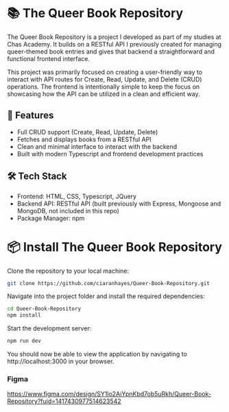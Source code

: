 # 📚 The Queer Book Repository
The Queer Book Repository is a project I developed as part of my studies at Chas Academy. It builds on a RESTful API I previously created for managing queer-themed book entries and gives that backend a straightforward and functional frontend interface.

This project was primarily focused on creating a user-friendly way to interact with API routes for Create, Read, Update, and Delete (CRUD) operations. The frontend is intentionally simple to keep the focus on showcasing how the API can be utilized in a clean and efficient way.

## 🚀 Features

- Full CRUD support (Create, Read, Update, Delete)
- Fetches and displays books from a RESTful API
- Clean and minimal interface to interact with the backend
- Built with modern Typescript and frontend development practices

## 🛠️ Tech Stack

- Frontend: HTML, CSS, Typescript, JQuery
- Backend API: RESTful API (built previously with Express, Mongoose and MongoDB, not included in this repo)
- Package Manager: npm

# 📦 Install The Queer Book Repository

Clone the repository to your local machine:
```bash
git clone https://github.com/ciaranhayes/Queer-Book-Repository.git
```
Navigate into the project folder and install the required dependencies:
```bash
cd Queer-Book-Repository
npm install
```
Start the development server:
```bash
npm run dev
```
You should now be able to view the application by navigating to http://localhost:3000 in your browser.

### Figma
https://www.figma.com/design/SY1lo2AiYpnKbd7ob5uRkh/Queer-Book-Repository?fuid=1417430977514623542
